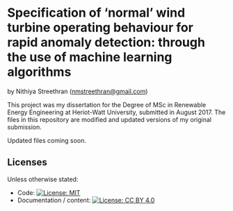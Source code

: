 # Specification of ‘normal’ wind turbine operating behaviour for rapid anomaly detection: through the use of machine learning algorithms 

by Nithiya Streethran (nmstreethran@gmail.com)

This project was my dissertation for the Degree of MSc in Renewable Energy Engineering at Heriot-Watt University, submitted in August 2017. The files in this repository are modified and updated versions of my original submission.

Updated files coming soon. 

## Licenses

Unless otherwise stated:
* Code: [![License: MIT](https://img.shields.io/badge/License-MIT-yellow.svg)](https://opensource.org/licenses/MIT)
* Documentation / content: [![License: CC BY 4.0](https://img.shields.io/badge/License-CC%20BY%204.0-lightgrey.svg)](https://creativecommons.org/licenses/by/4.0/)